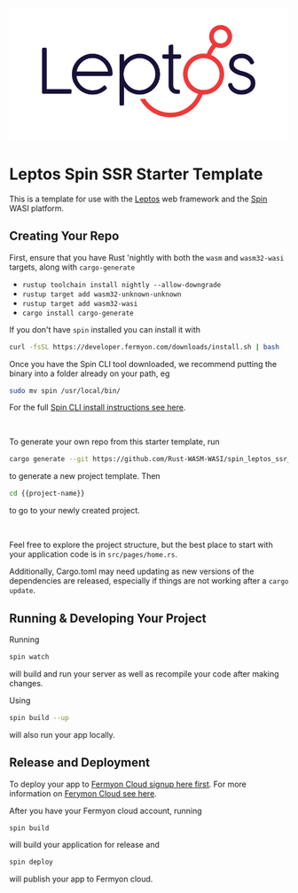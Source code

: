 <picture>
    <source srcset="https://raw.githubusercontent.com/leptos-rs/leptos/main/docs/logos/Leptos_logo_Solid_White.svg" media="(prefers-color-scheme: dark)">
    <img src="https://raw.githubusercontent.com/leptos-rs/leptos/main/docs/logos/Leptos_logo_RGB.svg" alt="Leptos Logo">
</picture>

# Leptos Spin SSR Starter Template

This is a template for use with the [Leptos][leptos] web framework and the [Spin][spin-install] WASI platform.

## Creating Your Repo

First, ensure that you have Rust 'nightly with both the `wasm` and `wasm32-wasi` targets, along with `cargo-generate`
- `rustup toolchain install nightly --allow-downgrade`
- `rustup target add wasm32-unknown-unknown`
- `rustup target add wasm32-wasi`
- `cargo install cargo-generate`

If you don't have `spin` installed you can install it with

```bash
curl -fsSL https://developer.fermyon.com/downloads/install.sh | bash
```

Once you have the Spin CLI tool downloaded, we recommend putting the binary into a folder already on your path, eg

```sh
sudo mv spin /usr/local/bin/
```

For the full [Spin CLI install instructions see here][spin-install].

<br/>

To generate your own repo from this starter template, run
```sh
cargo generate --git https://github.com/Rust-WASM-WASI/spin_leptos_ssr_starter
```

to generate a new project template. Then

```sh
cd {{project-name}}
```

to go to your newly created project.

<br/>

Feel free to explore the project structure, but the best place to start with your application code is in `src/pages/home.rs`.


Additionally, Cargo.toml may need updating as new versions of the dependencies are released, especially if things are not working after a `cargo update`.

## Running & Developing Your Project

Running
```sh
spin watch
```

will build and run your server as well as recompile your code after making changes.

Using
```sh
spin build --up
```
will also run your app locally.


## Release and Deployment

To deploy your app to [Fermyon Cloud signup here first][spin-signup]. For more information on [Ferymon Cloud see here][spin-cloud-info].

After you have your Fermyon cloud account, running
```sh
spin build
```
will build your application for release and

```sh
spin deploy
```
will publish your app to Fermyon cloud.


[leptos]: https://github.com/leptos-rs/leptos
[spin-install]: https://developer.fermyon.com/spin/v2/install
[spin-signup]: https://cloud.fermyon.com/
[spin-cloud-info]: https://www.fermyon.com/cloud
